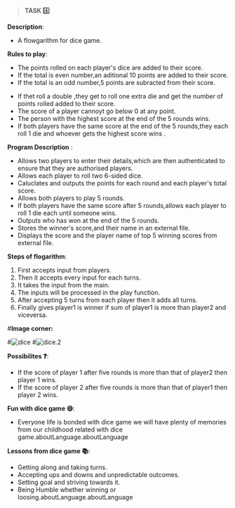 >**TASK  :four:**


**Description**:
 - A flowgarithm for dice game.
 
 **Rules to play**:
* The points rolled on each player's dice are added to their score.
* If the total is even number,an aditional 10 points are added to their score.
* If the total is an odd number,5 points are subracted from their score.
- If thet roll a double ,they get to roll one extra die and get the number of points rolled added to their score.
- The score of a player  cannoyt go below 0 at any point.
- The person with the highest score at the end of the 5 rounds wins.
- If both players have the same score at the end of the 5 rounds,they each roll 1 die and whoever gets the highest score wins .
 
 **Program Description** :
- Allows two players to enter their details,which are then authenticated to ensure that they are authorised players.
- Allows each player to roll two 6-sided dice.
- Caluclates and outputs the points for each round and each player's total score.
- Allows both players to play 5 rounds.
- If both players have the same score after 5 rounds,allows each player to roll 1 die each until someone wins.
- Outputs who has won at the end of the 5 rounds.
- Stores the winner's score,and their name in an external file.
- Displays the score and the player name of top 5 winning scores from external file.

**Steps of flogarithm**:
1. First accepts input from players.
2. Then it accepts every input for each turns.
3. It takes the input from the main.
4. The inputs will be processed in the play function.
5. After accepting 5 turns from each player then it adds all turns.
6. Finally gives player1 is winner if sum of player1 is more than player2 and viceversa.

#**Image corner:**

#![dice](https://encrypted-tbn0.gstatic.com/images?q=tbn:ANd9GcSEPV_dcwBXw8PgQBiDodje6HD28Qqj73774A&usqp=CAU)
#![dice.2](https://encrypted-tbn0.gstatic.com/images?q=tbn:ANd9GcQDigRIdFHu6pG4BYpnoSVv2aKq6BEgjKH0sg&usqp=CAU)


**Possibilites  :question:**:
- If the score of player 1 after five rounds is more than that of player2 then player 1 wins.
- If the score of player 2 after five rounds is more than that of player1 then player 2 wins.

**Fun with dice game  :smile:**:
- Everyone life is bonded with dice game we will have plenty of memories from our childhood related with dice game.aboutLanguage.aboutLanguage

**Lessons from  dice game  :books:**:
- Getting along and taking turns.
- Accepting ups and downs and unpredictable outcomes.
- Setting goal and striving towards it.
- Being Humble whether winning or loosing.aboutLanguage.aboutLanguage
